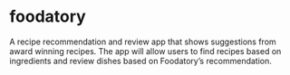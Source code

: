 # foodatory
A recipe recommendation and review app that shows suggestions from award winning recipes. The app will allow users to find recipes based on ingredients and review dishes based on Foodatory’s recommendation. 
